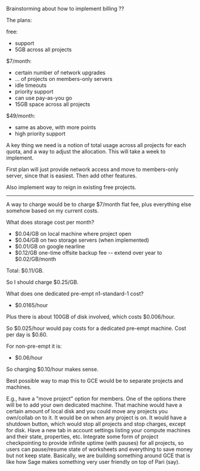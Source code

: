 Brainstorming about how to implement billing ??

The plans:

free:
   - support
   - 5GB across all projects

\$7/month:

   - certain number of network upgrades
   - ... of projects on members-only servers
   - idle timeouts
   - priority support
   - can use pay-as-you go
   - 15GB space across all projects

\$49/month:
   - same as above, with more points
   - high priority support

A key thing we need is a notion of total usage across
all projects for each quota, and a way to adjust the
allocation. This will take a week to implement.

First plan will just provide network access and move to members-only server, since that is easiest.  Then add other features.

Also implement way to reign in existing free projects.

---

A way to charge would be to charge $7/month flat fee, plus everything else somehow based on my current costs.


What does storage cost per month?

 - \$0.04/GB on local machine where project open
 - \$0.04/GB on two storage servers (when implemented)
 - \$0.01/GB on google nearline
 - \$0.12/GB one-time offsite backup fee -- extend over year to \$0.02/GB/month

Total: $0.11/GB.

So I should charge $0.25/GB.

What does one dedicated pre-empt n1-standard-1 cost?

- \$0.0165/hour

Plus there is about 100GB of disk involved, which costs \$0.006/hour.

So \$0.025/hour would pay costs for a dedicated pre-empt machine.   Cost per day is \$0.60.

For non-pre-empt it is:

- \$0.06/hour

So charging \$0.10/hour makes sense.

Best possible way to map this to GCE would be to separate projects and machines.

E.g., have a "move project" option for members.  One of the options there will be to
add your own dedicated machine.  That machine would have a certain amount of local disk and you could move any projects you own/collab on to it.  It would be on when any project is on.  It would have a shutdown button, which would stop all projects and stop charges, except for disk.    Have a new tab in account settings listing your compute machines and their state, properties, etc.   Integrate some form of project checkpointing to provide infinite uptime (with pauses) for all projects, so users can pause/resume state of worksheets and everything to save money but not keep state.   Basically, we are building something around GCE that is like how Sage makes something very user friendly on top of Pari (say).











